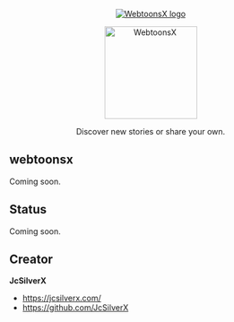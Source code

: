 
<p align="center">
	<a href="https://webtoonsx.com/">
		<picture>
			<source media="(prefers-color-scheme: dark)" srcset="https://raw.githubusercontent.com/JcSilverX/webtoonsx/main/webtoonsx/static/assets/images/logo/wx-logo-light.png">
			<source media="(prefers-color-scheme: light)" srcset="https://raw.githubusercontent.com/JcSilverX/webtoonsx/main/webtoonsx/static/assets/images/logo/wx-logo-dark.png">
			<img alt="WebtoonsX logo" src="https://user-images.githubusercontent.com/25423296/163456779-a8556205-d0a5-45e2-ac17-42d089e3c3f8.png">
		</picture>
	</a>
</p>

<p align="center">
	<picture>
		<source media="(prefers-color-scheme: dark)" srcset="https://raw.githubusercontent.com/JcSilverX/webtoonsx/main/webtoonsx/static/assets/images/logo/webtoonsx-logo-light.png" width="165" height="">
		<source media="(prefers-color-scheme: light)" srcset="https://raw.githubusercontent.com/JcSilverX/webtoonsx/main/webtoonsx/static/assets/images/logo/webtoonsx-logo-dark.png" width="165" height="">
		<img alt="WebtoonsX" src="https://user-images.githubusercontent.com/25423296/163456779-a8556205-d0a5-45e2-ac17-42d089e3c3f8.png">
	</picture>
</p>

<p align="center">Discover new stories or share your own.</p>

## webtoonsx
<p>Coming soon.</p>

## Status
<p>Coming soon.</p>

## Creator
**JcSilverX**
- <https://jcsilverx.com/>
- <https://github.com/JcSilverX>
